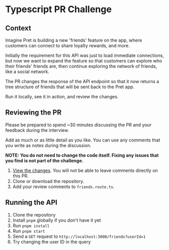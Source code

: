 # Typescript PR Challenge

## Context

Imagine Pret is building a new 'friends' feature on the app, where customers can connect to share loyalty rewards, and more.

Initially the requirement for this API was just to load immediate connections, but now we want to expand the feature so that customers can explore who their friends' friends are, then continue exploring the network of friends, like a social network.

The PR changes the response of the API endpoint so that it now returns a tree structure of friends that will be sent back to the Pret app.

Run it locally, see it in action, and review the changes.

## Reviewing the PR

Please be prepared to spend ~30 minutes discussing the PR and your feedback during the interview.

Add as much or as little detail as you like. You can use any comments that you write as notes during the discussion.

**NOTE: You do not need to change the code itself. Fixing any issues that you find is not part of the challenge.**

1. [View the changes](https://github.com/pretamanger/pr-challenge/pull/1/files). You will not be able to leave comments directly on this PR.
1. Clone or download the repository.
1. Add your review comments to `friends.route.ts`.

## Running the API

1. Clone the repository
2. Install `pnpm` globally if you don't have it yet
3. Run `pnpm install`
4. Run `pnpm start`
5. Send a `GET` request to `http://localhost:3000/friends?userId=1`
6. Try changing the user ID in the query
